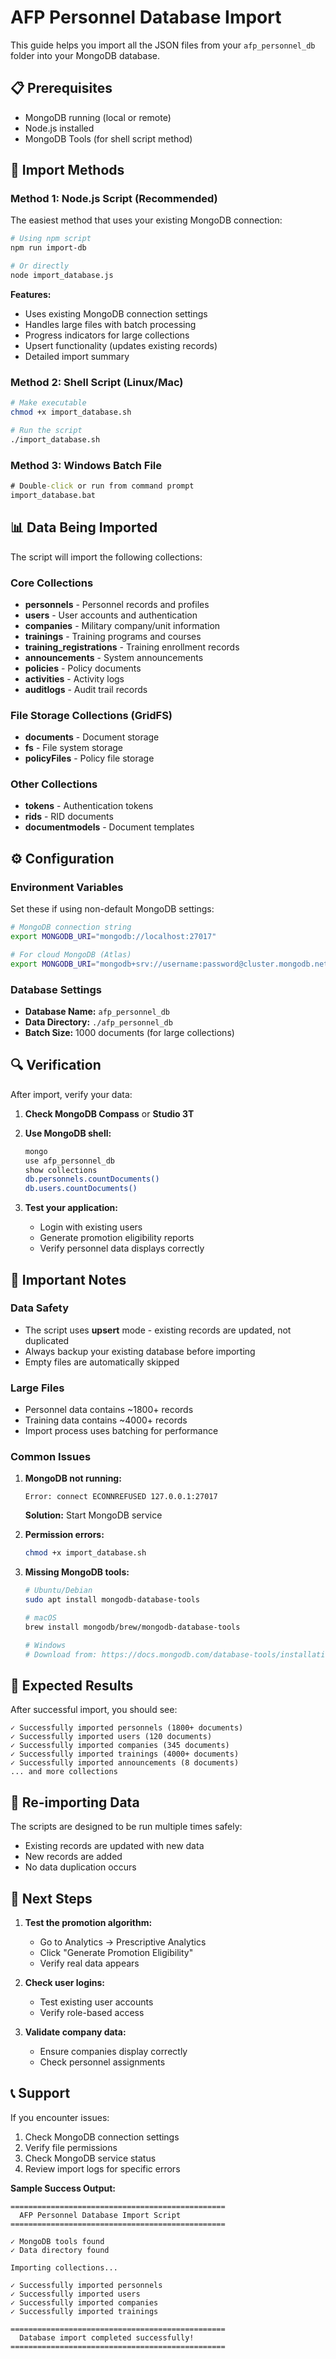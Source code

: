 # AFP Personnel Database Import

This guide helps you import all the JSON files from your `afp_personnel_db` folder into your MongoDB database.

## 📋 Prerequisites

- MongoDB running (local or remote)
- Node.js installed
- MongoDB Tools (for shell script method)

## 🚀 Import Methods

### Method 1: Node.js Script (Recommended)

The easiest method that uses your existing MongoDB connection:

```bash
# Using npm script
npm run import-db

# Or directly
node import_database.js
```

**Features:**
- Uses existing MongoDB connection settings
- Handles large files with batch processing
- Progress indicators for large collections
- Upsert functionality (updates existing records)
- Detailed import summary

### Method 2: Shell Script (Linux/Mac)

```bash
# Make executable
chmod +x import_database.sh

# Run the script
./import_database.sh
```

### Method 3: Windows Batch File

```cmd
# Double-click or run from command prompt
import_database.bat
```

## 📊 Data Being Imported

The script will import the following collections:

### Core Collections
- **personnels** - Personnel records and profiles
- **users** - User accounts and authentication
- **companies** - Military company/unit information
- **trainings** - Training programs and courses
- **training_registrations** - Training enrollment records
- **announcements** - System announcements
- **policies** - Policy documents
- **activities** - Activity logs
- **auditlogs** - Audit trail records

### File Storage Collections (GridFS)
- **documents** - Document storage
- **fs** - File system storage
- **policyFiles** - Policy file storage

### Other Collections
- **tokens** - Authentication tokens
- **rids** - RID documents
- **documentmodels** - Document templates

## ⚙️ Configuration

### Environment Variables

Set these if using non-default MongoDB settings:

```bash
# MongoDB connection string
export MONGODB_URI="mongodb://localhost:27017"

# For cloud MongoDB (Atlas)
export MONGODB_URI="mongodb+srv://username:password@cluster.mongodb.net"
```

### Database Settings

- **Database Name:** `afp_personnel_db`
- **Data Directory:** `./afp_personnel_db`
- **Batch Size:** 1000 documents (for large collections)

## 🔍 Verification

After import, verify your data:

1. **Check MongoDB Compass** or **Studio 3T**
2. **Use MongoDB shell:**
   ```bash
   mongo
   use afp_personnel_db
   show collections
   db.personnels.countDocuments()
   db.users.countDocuments()
   ```

3. **Test your application:**
   - Login with existing users
   - Generate promotion eligibility reports
   - Verify personnel data displays correctly

## 🚨 Important Notes

### Data Safety
- The script uses **upsert** mode - existing records are updated, not duplicated
- Always backup your existing database before importing
- Empty files are automatically skipped

### Large Files
- Personnel data contains ~1800+ records
- Training data contains ~4000+ records
- Import process uses batching for performance

### Common Issues

1. **MongoDB not running:**
   ```
   Error: connect ECONNREFUSED 127.0.0.1:27017
   ```
   **Solution:** Start MongoDB service

2. **Permission errors:**
   ```bash
   chmod +x import_database.sh
   ```

3. **Missing MongoDB tools:**
   ```bash
   # Ubuntu/Debian
   sudo apt install mongodb-database-tools
   
   # macOS
   brew install mongodb/brew/mongodb-database-tools
   
   # Windows
   # Download from: https://docs.mongodb.com/database-tools/installation/
   ```

## 🎯 Expected Results

After successful import, you should see:

```
✓ Successfully imported personnels (1800+ documents)
✓ Successfully imported users (120 documents)
✓ Successfully imported companies (345 documents)
✓ Successfully imported trainings (4000+ documents)
✓ Successfully imported announcements (8 documents)
... and more collections
```

## 🔄 Re-importing Data

The scripts are designed to be run multiple times safely:
- Existing records are updated with new data
- New records are added
- No data duplication occurs

## 🎉 Next Steps

1. **Test the promotion algorithm:**
   - Go to Analytics → Prescriptive Analytics
   - Click "Generate Promotion Eligibility"
   - Verify real data appears

2. **Check user logins:**
   - Test existing user accounts
   - Verify role-based access

3. **Validate company data:**
   - Ensure companies display correctly
   - Check personnel assignments

## 📞 Support

If you encounter issues:

1. Check MongoDB connection settings
2. Verify file permissions
3. Check MongoDB service status
4. Review import logs for specific errors

**Sample Success Output:**
```
================================================
  AFP Personnel Database Import Script
================================================

✓ MongoDB tools found
✓ Data directory found

Importing collections...

✓ Successfully imported personnels
✓ Successfully imported users
✓ Successfully imported companies
✓ Successfully imported trainings

================================================
  Database import completed successfully!
================================================
```
